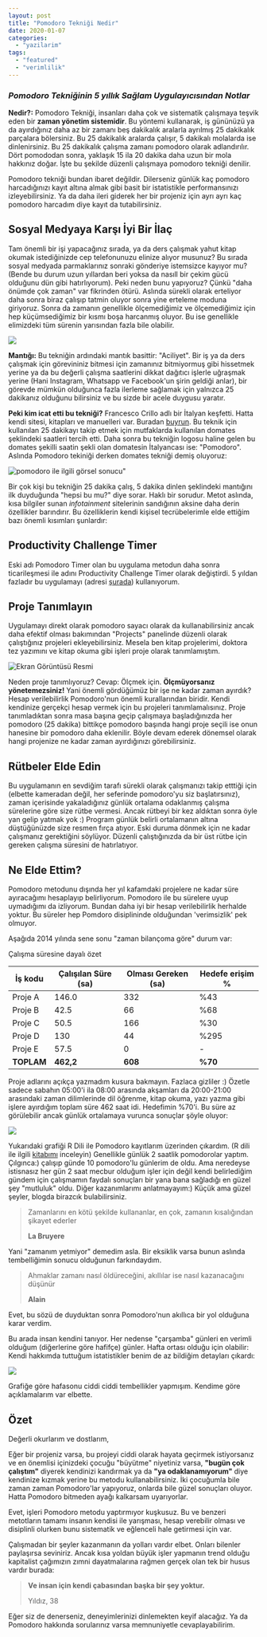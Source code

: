 ```yaml
---
layout: post
title: "Pomodoro Tekniği Nedir"
date: 2020-01-07
categories: 
  - "yazilarim"
tags: 
  - "featured"
  - "verimlilik"
---
```


### _Pomodoro Tekniğinin 5 yıllık Sağlam Uygulayıcısından Notlar_

**Nedir?:** Pomodoro Tekniği, insanları daha çok ve sistematik çalışmaya teşvik eden bir **zaman yönetim sistemidir**. Bu yöntemi kullanarak, iş gününüzü ya da ayırdığınız daha az bir zamanı beş dakikalık aralarla ayrılmış 25 dakikalık parçalara bölersiniz. Bu 25 dakikalık aralarda çalışır, 5 dakikalı molalarda ise dinlenirsiniz. Bu 25 dakikalık çalışma zamanı pomodoro olarak adlandırılır. Dört pomododan sonra, yaklaşık 15 ila 20 dakika daha uzun bir mola hakkınız doğar. İşte bu şekilde düzenli çalışmaya pomodoro tekniği denilir.

Pomodoro tekniği bundan ibaret değildir. Dilerseniz günlük kaç pomodoro harcadığınızı kayıt altına almak gibi basit bir istatistikle performansınızı izleyebilirsiniz. Ya da daha ileri giderek her bir projeniz için ayrı ayrı kaç pomodoro harcadım diye kayıt da tutabilirsiniz.

## Sosyal Medyaya Karşı İyi Bir İlaç

Tam önemli bir işi yapacağınız sırada, ya da ders çalışmak yahut kitap okumak istediğinizde cep telefonunuzu elinize alıyor musunuz? Bu sırada sosyal medyada parmaklarınız sonraki gönderiye istemsizce kayıyor mu? (Bende bu durum uzun yıllardan beri yoksa da nasıll bir çekim gücü olduğunu dün gibi hatırlıyorum). Peki neden bunu yapıyoruz? Çünkü "daha önümde çok zaman" var fikrinden ötürü. Aslında sürekli olarak erteliyor daha sonra biraz çalışıp tatmin oluyor sonra yine erteleme moduna giriyoruz. Sonra da zamanın genellikle ölçemediğimiz ve ölçemediğimiz için hep küçümsediğimiz bir kısmı boşa harcanmış oluyor. Bu ise genellikle elimizdeki tüm sürenin yarısından fazla bile olabilir.

![](/images/images)

**Mantığı:** Bu tekniğin ardındaki mantık basittir: "Aciliyet". Bir iş ya da ders çalışmak için görevininiz bitmesi için zamanınız bitmiyormuş gibi hissetmek yerine ya da bu değerli çalışma saatlerini dikkat dağıtıcı işlerle uğraşmak yerine (Hani Instagram, Whatsapp ve Facebook'un şirin geldiği anlar), bir görevde mümkün olduğunca fazla ilerleme sağlamak için yalnızca 25 dakikanız olduğunu bilirsiniz ve bu sizde bir acele duygusu yaratır.

**Peki kim icat etti bu tekniği?** Francesco Crillo adlı bir İtalyan keşfetti. Hatta kendi sitesi, kitapları ve manuelleri var. Buradan [buyrun](https://francescocirillo.com/pages/pomodoro-technique). Bu teknik için kullanılan 25 dakikayı takip etmek için mutfaklarda kullanılan domates şeklindeki saatleri tercih etti. Daha sonra bu tekniğin logosu haline gelen bu domates şekilli saatin şekli olan domatesin İtalyancası ise: "Pomodoro". Aslında Pomodoro tekiniği derken domates tekniği demiş oluyoruz:

![pomodoro ile ilgili görsel sonucu"](/images/images)

Bir çok kişi bu tekniğin 25 dakika çalış, 5 dakika dinlen şeklindeki mantığını ilk duyduğunda "hepsi bu mu?" diye sorar. Haklı bir sorudur. Metot aslında, kısa bilgiler sunan _infotainment_ sitelerinin sandığının aksine daha derin özellikler barındırır. Bu özelliklerin kendi kişisel tecrübelerimle elde ettiğim bazı önemli kısımları şunlardır:

## Productivity Challenge Timer

Eski adı Pomodoro Timer olan bu uygulama metodun daha sonra ticarileşmesi ile adını Productivity Challenge Timer olarak değiştirdi. 5 yıldan fazladır bu uygulamayı (adresi [şurada](https://play.google.com/store/apps/details?id=com.wlxd.pomochallenge&hl=tr)) kullanıyorum.

## Proje Tanımlayın

Uygulamayı direkt olarak pomodoro sayacı olarak da kullanabilirsiniz ancak daha efektif olması bakımından "Projects" panelinde düzenli olarak çalıştığınız projeleri ekleyebilirsiniz. Mesela ben kitap projelerimi, doktora tez yazımını ve kitap okuma gibi işleri proje olarak tanımlamıştım.

![Ekran Görüntüsü Resmi](/images/fAO1dBOLqhFworLXWG7fkDl0nMrDLkA-S0NX0l4W0YxdLRVH5C7B4V4CdI2APMtSFQ=w1920-h958)

Neden proje tanımlıyoruz? Cevap: Ölçmek için. **Ölçmüyorsanız yönetemezsiniz!** Yani önemli gördüğümüz bir işe ne kadar zaman ayırdık? Hesap verilebilirlik Pomodoro'nun önemli kurallarından biridir. Kendi kendinize gerçekçi hesap vermek için bu projeleri tanımlamalısınız. Proje tanımladıktan sonra masa başına geçip çalışmaya başladığınızda her pomodoro (25 dakika) bittikçe pomodoro başında hangi proje seçili ise onun hanesine bir pomodoro daha eklenilir. Böyle devam ederek dönemsel olarak hangi projenize ne kadar zaman ayırdığınızı görebilirsiniz.

## Rütbeler Elde Edin

Bu uygulamanın en sevdiğim tarafı sürekli olarak çalışmanızı takip etttiği için (elbette kameradan değil, her seferinde pomodoro'yu siz başlatırsınız), zaman içerisinde yakaladığınız günlük ortalama odaklanmış çalışma sürelerine göre size rütbe vermesi. Ancak rütbeyi bir kez aldıktan sonra öyle yan gelip yatmak yok :) Program günlük belirli ortalamanın altına düştüğünüzde size resmen fırça atıyor. Eski duruma dönmek için ne kadar çalışmanız gerektiğini söylüyor. Düzenli çalıştığınızda da bir üst rütbe için gereken çalışma süresini de hatırlatıyor.

## Ne Elde Ettim?

Pomodoro metodunu dışında her yıl kafamdaki projelere ne kadar süre ayıracağımı hesaplayıp belirliyorum. Pomodoro ile bu sürelere uyup uymadığımı da izliyorum. Bundan daha iyi bir hesap verilebilirlik herhalde yoktur. Bu süreler hep Pomdoro disiplininde olduğundan 'verimsizlik' pek olmuyor.

Aşağıda 2014 yılında sene sonu "zaman bilançoma göre" durum var:

Çalışma süresine dayalı özet  

| **İş kodu** | **Çalışılan Süre (sa)** | **Olması Gereken (sa)** | **Hedefe erişim %** |
| --- | --- | --- | --- |
| Proje A | 146.0 | 332 | %43 |
| Proje B | 42.5 | 66 | %68 |
| Proje C | 50.5 | 166 | %30 |
| Proje D | 130 | 44 | %295 |
| Proje E | 57.5 | 0 | \- |
| **TOPLAM** | **462,2** | **608** | **%70** |

Proje adlarını açıkça yazmadım kusura bakmayın. Fazlaca gizliler :) Özetle sadece sabahın 05:00'i ila 08:00 arasında akşamları da 20:00-21:00 arasındaki zaman dilimlerinde dil öğrenme, kitap okuma, yazı yazma gibi işlere ayırdığım toplam süre 462 saat idi. Hedefimin %70'i. Bu süre az görülebilir ancak günlük ortalamaya vurunca sonuçlar şöyle oluyor:

![](/images/okkVJwTDLUJSsM2wB3oAyUORlz5oGLZb1gLOh2KxLP8uhQWeZ7gz2aO67fxim4Mq20_DYN3X1cuJVUyWmTrvmxMA0_xQd6DMyC4YqpIHkvvSXHW6-t0N7wan9ok_BznpdHpIzms)

Yukarıdaki grafiği R Dili ile Pomodoro kayıtlarım üzerinden çıkardım. (R dili ile ilgili [kitabımı](https://www.seckin.com.tr/kitap/878575616) inceleyin) Genellikle günlük 2 saatlik pomodorolar yaptım. Çılgınca:) çalışıp günde 10 pomodoro'lu günlerim de oldu. Ama neredeyse istisnasız her gün 2 saat mecbur olduğum işler için değil kendi belirlediğim gündem için çalışmamın faydalı sonuçları bir yana bana sağladığı en güzel şey "mutluluk" oldu. Diğer kazanımlarımı anlatmayayım:) Küçük ama güzel şeyler, blogda birazcık bulabilirsiniz.

> Zamanlarını en kötü şekilde kullananlar, en çok, zamanın kısalığından şikayet ederler 
> 
> **La Bruyere**

Yani "zamanım yetmiyor" demedim asla. Bir eksiklik varsa bunun aslında tembelliğimin sonucu olduğunun farkındaydım.

> Ahmaklar zamanı nasıl öldüreceğini, akıllılar ise nasıl kazanacağını düşünür 
> 
> **Alain**

Evet, bu sözü de duyduktan sonra Pomodoro'nun akıllıca bir yol olduğuna karar verdim.

Bu arada insan kendini tanıyor. Her nedense "çarşamba" günleri en verimli olduğum (diğerlerine göre hafifçe) günler. Hafta ortası olduğu için olabilir: Kendi hakkımda tuttuğum istatistikler benim de az bildiğim detayları çıkardı:

![](/images/rN2vu5U9ajF_21_VHwWMFnCP3p69lPEvHNmUbIalBzsJR3K56_0qhhOMRtddyiYAHKguzBGhS-SGoisyCzxbY32MAIpPWBr7P4976tO8Za8Rq1X-SsEY-1awfHpm_IFemnn4GJk)

Grafiğe göre hafasonu ciddi ciddi tembellikler yapmışım. Kendime göre açıklamalarım var elbette.

## Özet

Değerli okurlarım ve dostlarım,

Eğer bir projeniz varsa, bu projeyi ciddi olarak hayata geçirmek istiyorsanız ve en önemlisi içinizdeki çocuğu "büyütme" niyetiniz varsa, **"bugün çok çalıştım"** diyerek kendinizi kandırmak ya da **"ya odaklanamıyorum"** diye kendinize kızmak yerine bu metodu kullanabilirsiniz. İki çocuğumla bile zaman zaman Pomodoro'lar yapıyoruz, onlarda bile güzel sonuçları oluyor. Hatta Pomodoro bitmeden ayağı kalkarsam uyarıyorlar.

Evet, işleri Pomodoro metodu yaptırmıyor kuşkusuz. Bu ve benzeri metotların tamamı insanın kendisi ile yarışması, hesap verebilir olması ve disiplinli olurken bunu sistematik ve eğlenceli hale getirmesi için var.

Çalışmadan bir şeyler kazanmanın da yolları vardır elbet. Onları bilenler paylaşırsa seviniriz. Ancak kısa yoldan büyük işler yapmanın trend olduğu kapitalist çağımızın zımni dayatmalarına rağmen gerçek olan tek bir husus vardır burada:

> **Ve insan için kendi çabasından başka bir şey yoktur.**
> 
> Yıldız, 38

Eğer siz de denerseniz, deneyimlerinizi dinlemekten keyif alacağız. Ya da Pomodoro hakkında sorularınız varsa memnuniyetle cevaplayabilirim.

